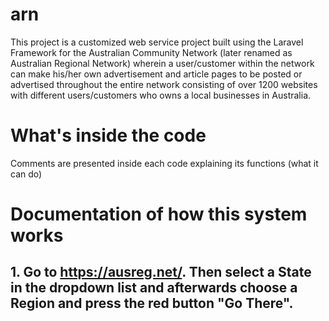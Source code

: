 # arn
This project is a customized web service project built using the Laravel Framework for the Australian Community Network (later renamed as Australian Regional Network) wherein a user/customer within the network can make his/her own advertisement and article pages to be posted or advertised throughout the entire network consisting of over 1200 websites with different users/customers who owns a local businesses in Australia.

# What's inside the code
Comments are presented inside each code explaining its functions (what it can do)

# Documentation of how this system works
## 1. Go to https://ausreg.net/. Then select a State in the dropdown list and afterwards choose a Region and press the red button "Go There".
